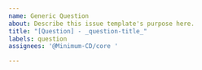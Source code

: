 ```yaml
---
name: Generic Question
about: Describe this issue template's purpose here.
title: "[Question] - _question-title_"
labels: question
assignees: '@Minimum-CD/core '

---
```



